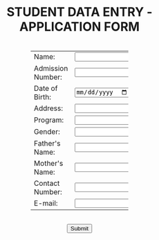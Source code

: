<!DOCTYPE html>
<html>
    <body>
        <center>
            <h1>STUDENT DATA ENTRY - APPLICATION FORM</h1>
            <form action="Action.php" method="post">
                <table style="width : 45%;margin-top:-20em;margin-bottom:2em" id="student">
                    <tr><td>Name:</td><td><input type="text" name="name"></td></tr><br><br>
                    <tr><td>Admission Number:</td><td> <input type="text" name="admission"></td></tr><br><br>
                    <tr><td>Date of Birth: </td><td><input type="date" name="DOB"></td></tr><br><br>
                    <tr><td>Address: </td><td><input type="text" name="address"></td></tr><br><br>
                    <tr><td>Program: </td><td><input type="text" name="program"></td></tr><br><br>
                    <tr><td>Gender: </td><td><input type="text" name="gender"></td></tr><br><br>
                    <tr><td>Father's Name: </td><td><input type="text" name="fname"></td>
                        <td>Occupation: </td><td><input type="text" name="foccu"></td></tr><br><br>
                    <tr><td>Mother's Name: </td><td><input type="text" name="mname"></td>
                        <td>Occupation: </td><td><input type="text" name="moccu"></td></tr><br><br>
                    <tr><td>Contact Number: </td><td><input type="text" name="number"></td></tr><br><br>
                    <tr><td>E-mail: </td><td><input type="text" name="email"></td></tr><br><br>
                </table>
                <input type="submit" value="Submit">
            </form>
        </center>
    </body>
</html>